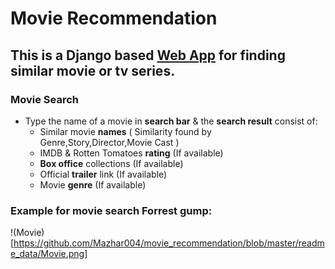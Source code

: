 # Movie Recommendation #
## This is a Django based [Web App](https://prince004.pythonanywhere.com/) for finding similar movie or tv series. ##

### Movie Search ##
* Type the name of a movie in **search bar** & the **search result** consist of:
  * Similar movie **names** ( Similarity found by Genre,Story,Director,Movie Cast )
  * IMDB & Rotten Tomatoes **rating** (If available)
  * **Box office** collections (If available)
  * Official **trailer** link (If available)
  * Movie **genre** (If available)


### Example for movie search **Forrest gump**:
!(Movie)[https://github.com/Mazhar004/movie_recommendation/blob/master/readme_data/Movie.png]
